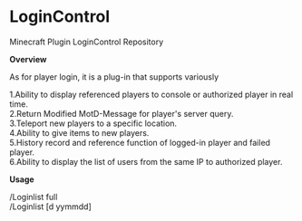# LoginControl
Minecraft Plugin LoginControl Repository

**Overview**

As for player login, it is a plug-in that supports variously

1.Ability to display referenced players to console or authorized player in real time.  
2.Return Modified MotD-Message for player's server query.  
3.Teleport new players to a specific location.  
4.Ability to give items to new players.  
5.History record and reference function of logged-in player and failed player.  
6.Ability to display the list of users from the same IP to authorized player.  

**Usage**  

/Loginlist full  
/Loginlist [d yymmdd]  

